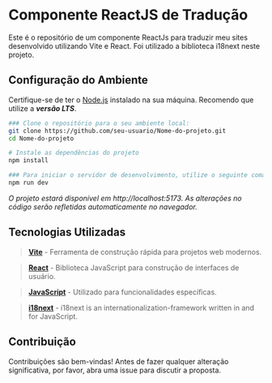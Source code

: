 # Componente ReactJS de Tradução

Este é o repositório de um componente ReactJs para traduzir meu sites desenvolvido utilizando Vite e React.
Foi utilizado a biblioteca i18next neste projeto.

## Configuração do Ambiente

Certifique-se de ter o [Node.js](https://nodejs.org/) instalado na sua máquina. Recomendo que utilize a ***versão LTS***.

```bash
### Clone o repositório para o seu ambiente local:
git clone https://github.com/seu-usuario/Nome-do-projeto.git
cd Nome-do-projeto
```

```bash
# Instale as dependências do projeto
npm install
```

```bash
### Para iniciar o servidor de desenvolvimento, utilize o seguinte comando
npm run dev
```
*O projeto estará disponível em http://localhost:5173. As alterações no código serão refletidas automaticamente no navegador.*


## Tecnologias Utilizadas

> **[Vite](https://vitejs.dev/)** - Ferramenta de construção rápida para projetos web modernos.

> **[React](https://reactjs.org/)** - Biblioteca JavaScript para construção de interfaces de usuário.

> **[JavaScript](https://developer.mozilla.org/en-US/docs/Web/JavaScript)** - Utilizado para funcionalidades específicas.

> **[i18next](https://www.i18next.com/)** - i18next is an internationalization-framework written in and for JavaScript.


## Contribuição

Contribuições são bem-vindas! Antes de fazer qualquer alteração significativa, por favor, abra uma issue para discutir a proposta.
